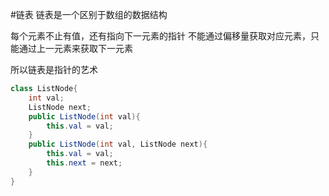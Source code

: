 #链表
链表是一个区别于数组的数据结构

每个元素不止有值，还有指向下一元素的指针
不能通过偏移量获取对应元素，只能通过上一元素来获取下一元素

所以链表是指针的艺术
```java
class ListNode{
	int val;
	ListNode next;
	public ListNode(int val){
		this.val = val;
	}
	public ListNode(int val, ListNode next){
		this.val = val;
		this.next = next;
	}
}
```